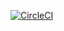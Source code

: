 [![CircleCI](https://circleci.com/gh/chenjienan/Flask_backend/tree/master.svg?style=svg)](https://circleci.com/gh/chenjienan/Flask_backend/tree/master)